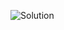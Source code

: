 
![Solution](https://github.com/AhmedAtia1507/Learn_in_Depth_Embedded_Systems_Diploma/assets/104103615/eddd78b9-7d56-474c-8446-29aa3bfb59ef)
